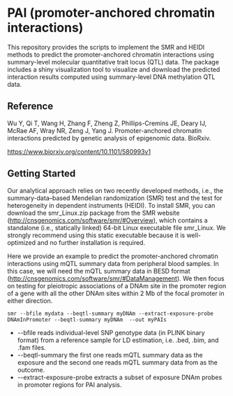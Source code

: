 # PAI (promoter-anchored chromatin interactions)
This repository provides the scripts to implement the SMR and HEIDI methods to predict the promoter-anchored chromatin interactions using summary-level molecular quantitative trait locus (QTL) data. The package includes a shiny visualization tool to visualize and download the predicted interaction results computed using summary-level DNA methylation QTL data. 

## Reference

Wu Y, Qi T, Wang H, Zhang F, Zheng Z, Phillips-Cremins JE, Deary IJ, McRae AF, Wray NR, Zeng J, Yang J. Promoter-anchored chromatin interactions predicted by genetic analysis of epigenomic data. BioRxiv.

https://www.biorxiv.org/content/10.1101/580993v1

## Getting Started

Our analytical approach relies on two recently developed methods, i.e., the summary-data–based Mendelian randomization (SMR) test and the test for heterogeneity in dependent instruments (HEIDI). To install SMR, you can download the smr_Linux.zip package from the SMR website (http://cnsgenomics.com/software/smr/#Overview), which contains a standalone (i.e., statically linked) 64-bit Linux executable file smr_Linux. We strongly recommend using this static executable because it is well-optimized and no further installation is required. 

Here we provide an example to predict the promoter-anchored chromatin interactions using mQTL summary data from peripheral blood samples. In this case, we will need the mQTL summary data in BESD format (http://cnsgenomics.com/software/smr/#DataManagement). We then focus on testing for pleiotropic associations of a DNAm site in the promoter region of a gene with all the other DNAm sites within 2 Mb of the focal promoter in either direction. 

```
smr --bfile mydata --beqtl-summary myDNAm --extract-exposure-probe DNAmInPromoter --beqtl-summary myDNAm  --out myPAIs
```

* --bfile  reads individual-level SNP genotype data (in PLINK binary format) from a reference sample for LD estimation, i.e. .bed, .bim, and .fam files.
* --beqtl-summary the first one reads mQTL summary data as the exposure and the second one reads mQTL summary data from as the outcome. 
* --extract-exposure-probe extracts a subset of exposure DNAm probes in promoter regions for PAI analysis.
